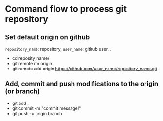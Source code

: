 # Command flow to process git repository
## Set default origin on github
`repository_name`: repository, `user_name`: github user...
* cd reposity_name/
* git remote rm origin
* git remote add origin https://github.com/user_name/repository_name.git

## Add, commit and push modifications to the origin (or branch)
* git add .
* git commit -m "commit message!"
* git push -u origin branch
